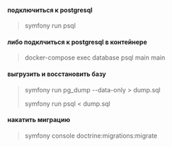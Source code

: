#### подключиться к postgresql

> symfony run psql

#### либо подклчиться к postgresql в контейнере

> docker-compose exec database psql main main

#### выгрузить и восстановить базу

> symfony run pg_dump --data-only > dump.sql
>
> symfony run psql < dump.sql

#### накатить миграцию

> symfony console doctrine:migrations:migrate

